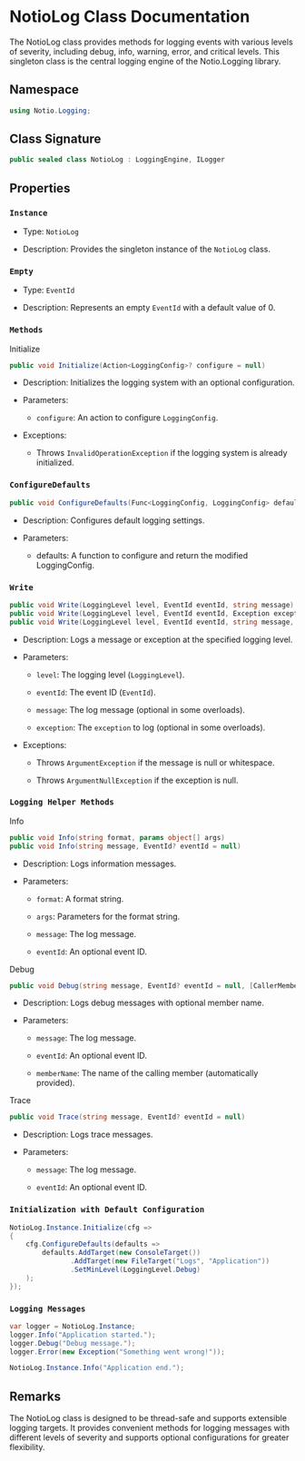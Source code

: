 ﻿# NotioLog Class Documentation

The NotioLog class provides methods for logging events with various levels of severity, including debug, info, warning, error, and critical levels. This singleton class is the central logging engine of the Notio.Logging library.

## Namespace
```csharp
using Notio.Logging;
```
## Class Signature
```csharp
public sealed class NotioLog : LoggingEngine, ILogger
```
## Properties

### `Instance`

- Type: `NotioLog`

- Description: Provides the singleton instance of the `NotioLog` class.

### `Empty`

- Type: `EventId`

- Description: Represents an empty `EventId` with a default value of 0.

### `Methods`

Initialize
```csharp
public void Initialize(Action<LoggingConfig>? configure = null)
```
- Description: Initializes the logging system with an optional configuration.

- Parameters:

    - `configure`: An action to configure `LoggingConfig`.

- Exceptions:

    - Throws `InvalidOperationException` if the logging system is already initialized.

### `ConfigureDefaults`
```csharp
public void ConfigureDefaults(Func<LoggingConfig, LoggingConfig> defaults)
```
- Description: Configures default logging settings.

- Parameters:

    - defaults: A function to configure and return the modified LoggingConfig.

### `Write`
```csharp
public void Write(LoggingLevel level, EventId eventId, string message)
public void Write(LoggingLevel level, EventId eventId, Exception exception)
public void Write(LoggingLevel level, EventId eventId, string message, Exception exception)
```
- Description: Logs a message or exception at the specified logging level.

- Parameters:

    - `level`: The logging level (`LoggingLevel`).

    - `eventId`: The event ID (`EventId`).

    - `message`: The log message (optional in some overloads).

    - `exception`: The `exception` to log (optional in some overloads).

- Exceptions:

    - Throws `ArgumentException` if the message is null or whitespace.

    - Throws `ArgumentNullException` if the exception is null.

### `Logging Helper Methods`

Info
```csharp
public void Info(string format, params object[] args)
public void Info(string message, EventId? eventId = null)
```
- Description: Logs information messages.

- Parameters:

    - `format`: A format string.

    - `args`: Parameters for the format string.

    - `message`: The log message.

    - `eventId`: An optional event ID.

Debug
```csharp
public void Debug(string message, EventId? eventId = null, [CallerMemberName] string memberName = "")
```
- Description: Logs debug messages with optional member name.

- Parameters:

    - `message`: The log message.

    - `eventId`: An optional event ID.

    - `memberName`: The name of the calling member (automatically provided).

Trace
```csharp
public void Trace(string message, EventId? eventId = null)
```
- Description: Logs trace messages.

- Parameters:

    - `message`: The log message.

    - `eventId`: An optional event ID.

### `Initialization with Default Configuration`
```csharp
NotioLog.Instance.Initialize(cfg =>
{
    cfg.ConfigureDefaults(defaults =>
        defaults.AddTarget(new ConsoleTarget())
               .AddTarget(new FileTarget("Logs", "Application"))
               .SetMinLevel(LoggingLevel.Debug)
    );
});
```
### `Logging Messages`
```csharp
var logger = NotioLog.Instance;
logger.Info("Application started.");
logger.Debug("Debug message.");
logger.Error(new Exception("Something went wrong!"));

NotioLog.Instance.Info("Application end.");
```
## Remarks

The NotioLog class is designed to be thread-safe and supports extensible logging targets. It provides convenient methods for logging messages with different levels of severity and supports optional configurations for greater flexibility.
